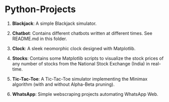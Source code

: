 # Python-Projects

1. **Blackjack**: A simple Blackjack simulator.

2. **Chatbot**: Contains different chatbots written at different times. See README.md in this folder.

3. **Clock**: A sleek neomorphic clock designed with Matplotlib.

4. **Stocks**: Contains some Matplotlib scripts to visualize the stock prices of any number of stocks from the National Stock Exchange (India) in real-time.
 
5. **Tic-Tac-Toe**: A Tic-Tac-Toe simulator implementing the Minimax algorithm (with and without Alpha-Beta pruning). 

6. **WhatsApp**: Simple webscraping projects automating WhatsApp Web. 
